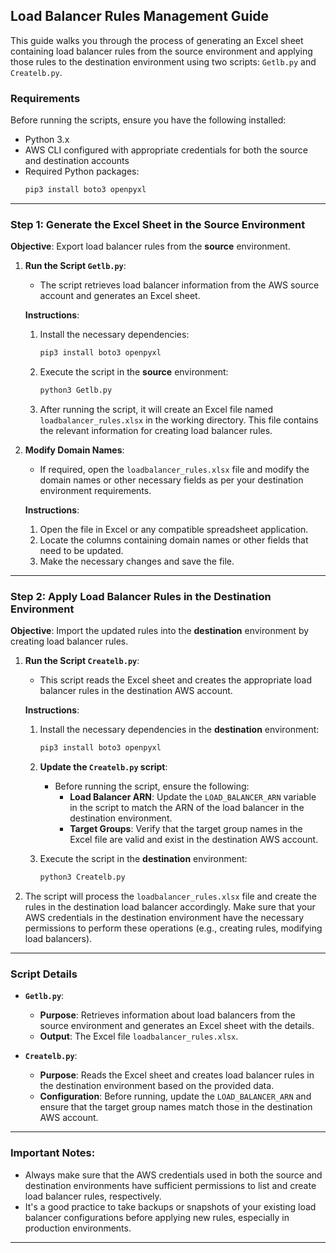 
## **Load Balancer Rules Management Guide**

This guide walks you through the process of generating an Excel sheet containing load balancer rules from the source environment and applying those rules to the destination environment using two scripts: `Getlb.py` and `Createlb.py`.

### **Requirements**

Before running the scripts, ensure you have the following installed:

- Python 3.x
- AWS CLI configured with appropriate credentials for both the source and destination accounts
- Required Python packages:
  ```bash
  pip3 install boto3 openpyxl
  ```

---

### **Step 1: Generate the Excel Sheet in the Source Environment**

**Objective**: Export load balancer rules from the **source** environment.

1. **Run the Script `Getlb.py`**:
   - The script retrieves load balancer information from the AWS source account and generates an Excel sheet.

   **Instructions**:
   1. Install the necessary dependencies:
      ```bash
      pip3 install boto3 openpyxl
      ```
   2. Execute the script in the **source** environment:
      ```bash
      python3 Getlb.py
      ```
   3. After running the script, it will create an Excel file named `loadbalancer_rules.xlsx` in the working directory. This file contains the relevant information for creating load balancer rules.

2. **Modify Domain Names**:
   - If required, open the `loadbalancer_rules.xlsx` file and modify the domain names or other necessary fields as per your destination environment requirements.

   **Instructions**:
   1. Open the file in Excel or any compatible spreadsheet application.
   2. Locate the columns containing domain names or other fields that need to be updated.
   3. Make the necessary changes and save the file.

---

### **Step 2: Apply Load Balancer Rules in the Destination Environment**

**Objective**: Import the updated rules into the **destination** environment by creating load balancer rules.

1. **Run the Script `Createlb.py`**:
   - This script reads the Excel sheet and creates the appropriate load balancer rules in the destination AWS account.

   **Instructions**:
   1. Install the necessary dependencies in the **destination** environment:
      ```bash
      pip3 install boto3 openpyxl
      ```
   2. **Update the `Createlb.py` script**:
      - Before running the script, ensure the following:
        - **Load Balancer ARN**: Update the `LOAD_BALANCER_ARN` variable in the script to match the ARN of the load balancer in the destination environment.
        - **Target Groups**: Verify that the target group names in the Excel file are valid and exist in the destination AWS account.
   
   3. Execute the script in the **destination** environment:
      ```bash
      python3 Createlb.py
      ```

2. The script will process the `loadbalancer_rules.xlsx` file and create the rules in the destination load balancer accordingly. Make sure that your AWS credentials in the destination environment have the necessary permissions to perform these operations (e.g., creating rules, modifying load balancers).

---

### **Script Details**

- **`Getlb.py`**:
  - **Purpose**: Retrieves information about load balancers from the source environment and generates an Excel sheet with the details.
  - **Output**: The Excel file `loadbalancer_rules.xlsx`.

- **`Createlb.py`**:
  - **Purpose**: Reads the Excel sheet and creates load balancer rules in the destination environment based on the provided data.
  - **Configuration**: Before running, update the `LOAD_BALANCER_ARN` and ensure that the target group names match those in the destination AWS account.

---

### **Important Notes**:

- Always make sure that the AWS credentials used in both the source and destination environments have sufficient permissions to list and create load balancer rules, respectively.
- It's a good practice to take backups or snapshots of your existing load balancer configurations before applying new rules, especially in production environments.

---
